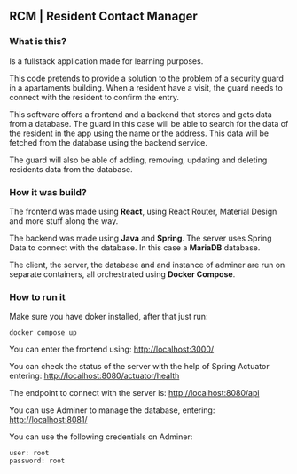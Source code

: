 ## RCM | Resident Contact Manager

### What is this?

Is a fullstack application made for learning purposes.

This code pretends to provide a solution to the problem of a security guard in a apartaments building. When a resident have a visit, the guard needs to connect with the resident to confirm the entry.

This software offers a frontend and a backend that stores and gets data from a database. The guard in this case will be able to search for the data of the resident in the app using the name or the address. This data will be fetched from the database using the backend service.

The guard will also be able of adding, removing, updating and deleting residents data from the database.

### How it was build?

The frontend was made using **React**, using React Router, Material Design and more stuff along the way.

The backend was made using **Java** and **Spring**. The server uses Spring Data to connect with the database. In this case a **MariaDB** database.

The client, the server, the database and and instance of adminer are run on separate containers, all orchestrated using **Docker Compose**.

### How to run it

Make sure you have doker installed, after that just run:

```
docker compose up
```

You can enter the frontend using: [http://localhost:3000/](http://localhost:3000/)

You can check the status of the server with the help of Spring Actuator entering: [http://localhost:8080/actuator/health](http://localhost:8080/actuator/health)

The endpoint to connect with the server is:
[http://localhost:8080/api](http://localhost:8080/api)

You can use Adminer to manage the database, entering: [http://localhost:8081/](http://localhost:8081/)

You can use the following credentials on Adminer:

```
user: root
password: root
```
